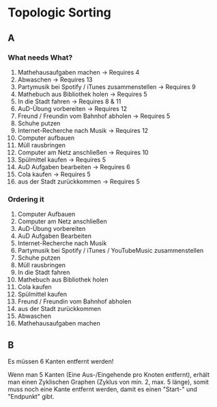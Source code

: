 # Topologic Sorting

## A

### What needs What?

1. Mathehausaufgaben machen                           -> Requires 4
2. Abwaschen                                          -> Requires 13
3. Partymusik bei Spotify / iTunes zusammenstellen    -> Requires 9
4. Mathebuch aus Bibliothek holen                     -> Requires 5
5. In die Stadt fahren                                -> Requires 8 & 11
6. AuD-Übung vorbereiten                              -> Requires 12
7. Freund / Freundin vom Bahnhof abholen              -> Requires  5
8. Schuhe putzen
9. Internet-Recherche nach Musik                      -> Requires 12
10. Computer aufbauen
11. Müll rausbringen
12. Computer am Netz anschließen                      -> Requires 10
13. Spülmittel kaufen                                 -> Requires 5
14. AuD Aufgaben bearbeiten                           -> Requires 6
15. Cola kaufen                                       -> Requires 5
16. aus der Stadt zurückkommen                        -> Requires 5

### Ordering it

1. Computer Aufbauen
2. Computer am Netz anschließen
3. AuD-Übung vorbereiten
4. AuD Aufgaben Bearbeiten
5. Internet-Recherche nach Musik
6. Partymusik bei Spotify / iTunes / YouTubeMusic zusammenstellen
7. Schuhe putzen
8. Müll rausbringen
9. In die Stadt fahren
10. Mathebuch aus Bibliothek holen
11. Cola kaufen
12. Spülmittel kaufen
13. Freund / Freundin vom Bahnhof abholen
14. aus der Stadt zurückkommen
15. Abwaschen
16. Mathehausaufgaben machen

## B

Es müssen 6 Kanten entfernt werden!

Wenn man 5 Kanten (Eine Aus-/Eingehende pro Knoten entfernt), erhält man einen Zyklischen Graphen (Zyklus von min. 2, max. 5 länge),
somit muss noch eine Kante entfernt werden, damit es einen "Start-" und "Endpunkt" gibt.

